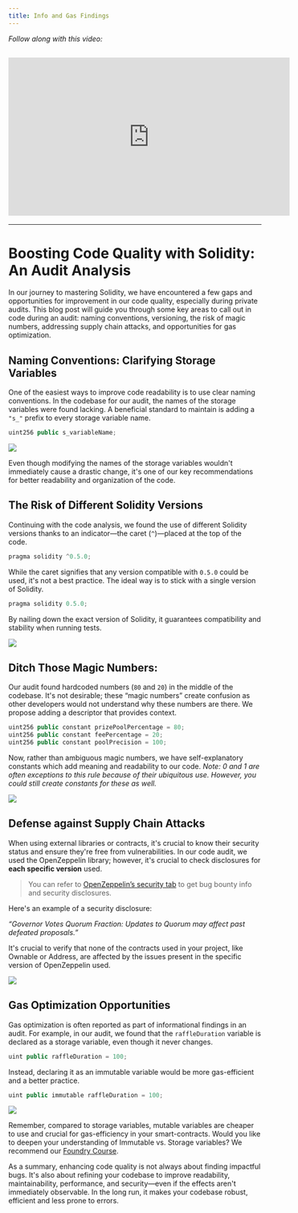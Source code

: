 ```yaml
---
title: Info and Gas Findings
---
```


_Follow along with this video:_

## <iframe width="560" height="315" src="https://vimeo.com/889508945/1dc2165b9d?share=copy" title="vimeo" frameborder="0" allow="accelerometer; autoplay; clipboard-write; encrypted-media; gyroscope; picture-in-picture; web-share" allowfullscreen></iframe>

---

# Boosting Code Quality with Solidity: An Audit Analysis

In our journey to mastering Solidity, we have encountered a few gaps and opportunities for improvement in our code quality, especially during private audits. This blog post will guide you through some key areas to call out in code during an audit: naming conventions, versioning, the risk of magic numbers, addressing supply chain attacks, and opportunities for gas optimization.

## Naming Conventions: Clarifying Storage Variables

One of the easiest ways to improve code readability is to use clear naming conventions. In the codebase for our audit, the names of the storage variables were found lacking. A beneficial standard to maintain is adding a `"s_"` prefix to every storage variable name.

```js
uint256 public s_variableName;
```

![](https://cdn.videotap.com/HUA3lLveQmbRWkwQgBnq-36.53.png)

Even though modifying the names of the storage variables wouldn't immediately cause a drastic change, it's one of our key recommendations for better readability and organization of the code.

## The Risk of Different Solidity Versions

Continuing with the code analysis, we found the use of different Solidity versions thanks to an indicator—the caret (`^`)—placed at the top of the code.

```js
pragma solidity ^0.5.0;
```

While the caret signifies that any version compatible with `0.5.0` could be used, it's not a best practice. The ideal way is to stick with a single version of Solidity.

```js
pragma solidity 0.5.0;
```

By nailing down the exact version of Solidity, it guarantees compatibility and stability when running tests.

![](https://cdn.videotap.com/q76csvaY6UkAse0ikj5X-97.42.png)

## Ditch Those Magic Numbers:

Our audit found hardcoded numbers (`80` and `20`) in the middle of the codebase. It's not desirable; these “magic numbers” create confusion as other developers would not understand why these numbers are there. We propose adding a descriptor that provides context.

```js
uint256 public constant prizePoolPercentage = 80;
uint256 public constant feePercentage = 20;
uint256 public constant poolPrecision = 100;
```

Now, rather than ambiguous magic numbers, we have self-explanatory constants which add meaning and readability to our code.
_Note: 0 and 1 are often exceptions to this rule because of their ubiquitous use. However, you could still create constants for these as well._

![](https://cdn.videotap.com/wIpzaZwE6d1VfGkBsRLt-146.13.png)

## Defense against Supply Chain Attacks

When using external libraries or contracts, it's crucial to know their security status and ensure they're free from vulnerabilities. In our code audit, we used the OpenZeppelin library; however, it's crucial to check disclosures for **each specific version** used.

> You can refer to [OpenZeppelin’s security tab](https://github.com/OpenZeppelin/openzeppelin-contracts/security/advisories) to get bug bounty info and security disclosures.

Here's an example of a security disclosure:

_“Governor Votes Quorum Fraction: Updates to Quorum may affect past defeated proposals.”_

It's crucial to verify that none of the contracts used in your project, like Ownable or Address, are affected by the issues present in the specific version of OpenZeppelin used.

![](https://cdn.videotap.com/YktdcyF0s9wvili0y7mu-207.02.png)

## Gas Optimization Opportunities

Gas optimization is often reported as part of informational findings in an audit. For example, in our audit, we found that the `raffleDuration` variable is declared as a storage variable, even though it never changes.

```js
uint public raffleDuration = 100;
```

Instead, declaring it as an immutable variable would be more gas-efficient and a better practice.

```js
uint public immutable raffleDuration = 100;
```

![](https://cdn.videotap.com/CAyDqXFyoDcDU80R3SyW-255.73.png)

Remember, compared to storage variables, mutable variables are cheaper to use and crucial for gas-efficiency in your smart-contracts. Would you like to deepen your understanding of Immutable vs. Storage variables? We recommend our [Foundry Course](https://github.com/Cyfrin/foundry-full-course-f23).

As a summary, enhancing code quality is not always about finding impactful bugs. It's also about refining your codebase to improve readability, maintainability, performance, and security—even if the effects aren't immediately observable. In the long run, it makes your codebase robust, efficient and less prone to errors.
